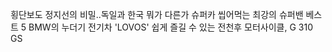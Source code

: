 횡단보도 정지선의 비밀..독일과 한국 뭐가 다른가
슈퍼카 씹어먹는 최강의 슈퍼밴 베스트 5
BMW의 누더기 전기차 'LOVOS'
쉽게 즐길 수 있는 전천후 모터사이클, G 310 GS